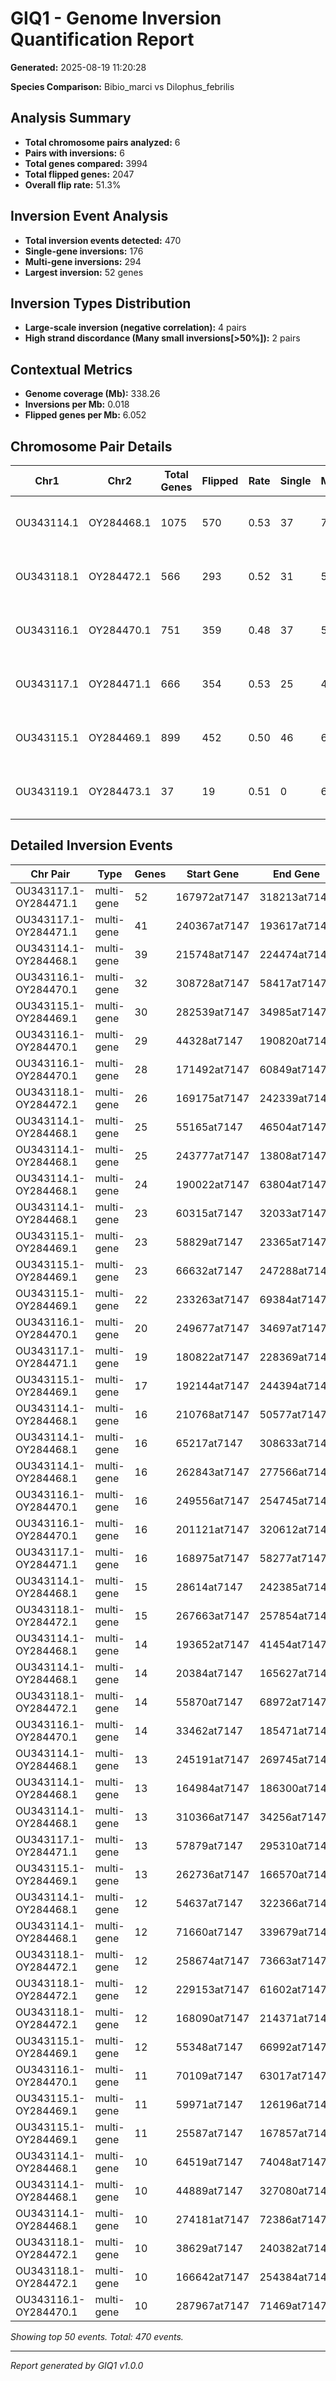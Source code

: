 # GIQ1 - Genome Inversion Quantification Report

**Generated:** 2025-08-19 11:20:28

**Species Comparison:** Bibio_marci vs Dilophus_febrilis

## Analysis Summary

- **Total chromosome pairs analyzed:** 6
- **Pairs with inversions:** 6
- **Total genes compared:** 3994
- **Total flipped genes:** 2047
- **Overall flip rate:** 51.3%

## Inversion Event Analysis

- **Total inversion events detected:** 470
- **Single-gene inversions:** 176
- **Multi-gene inversions:** 294
- **Largest inversion:** 52 genes

## Inversion Types Distribution

- **Large-scale inversion (negative correlation):** 4 pairs
- **High strand discordance (Many small inversions[>50%]):** 2 pairs

## Contextual Metrics

- **Genome coverage (Mb):** 338.26
- **Inversions per Mb:** 0.018
- **Flipped genes per Mb:** 6.052

## Chromosome Pair Details

| Chr1 | Chr2 | Total Genes | Flipped | Rate | Single | Multi | Largest | Type |
|------|------|-------------|---------|------|--------|-------|---------|------|
| OU343114.1 | OY284468.1 | 1075 | 570 | 0.53 | 37 | 72 | 39 | Large-scale inversion (negative correlation) |
| OU343118.1 | OY284472.1 | 566 | 293 | 0.52 | 31 | 51 | 26 | High strand discordance (Many small inversions[>50%]) |
| OU343116.1 | OY284470.1 | 751 | 359 | 0.48 | 37 | 51 | 32 | Large-scale inversion (negative correlation) |
| OU343117.1 | OY284471.1 | 666 | 354 | 0.53 | 25 | 48 | 52 | High strand discordance (Many small inversions[>50%]) |
| OU343115.1 | OY284469.1 | 899 | 452 | 0.50 | 46 | 66 | 30 | Large-scale inversion (negative correlation) |
| OU343119.1 | OY284473.1 | 37 | 19 | 0.51 | 0 | 6 | 5 | Large-scale inversion (negative correlation) |

## Detailed Inversion Events

| Chr Pair | Type | Genes | Start Gene | End Gene | Span (bp) |
|----------|------|-------|------------|----------|----------|
| OU343117.1-OY284471.1 | multi-gene | 52 | 167972at7147 | 318213at7147 | 8,688,123 |
| OU343117.1-OY284471.1 | multi-gene | 41 | 240367at7147 | 193617at7147 | 1,246,705 |
| OU343114.1-OY284468.1 | multi-gene | 39 | 215748at7147 | 224474at7147 | 4,658,577 |
| OU343116.1-OY284470.1 | multi-gene | 32 | 308728at7147 | 58417at7147 | 1,515,351 |
| OU343115.1-OY284469.1 | multi-gene | 30 | 282539at7147 | 34985at7147 | 3,423,204 |
| OU343116.1-OY284470.1 | multi-gene | 29 | 44328at7147 | 190820at7147 | 984,434 |
| OU343116.1-OY284470.1 | multi-gene | 28 | 171492at7147 | 60849at7147 | 2,452,548 |
| OU343118.1-OY284472.1 | multi-gene | 26 | 169175at7147 | 242339at7147 | 398,228 |
| OU343114.1-OY284468.1 | multi-gene | 25 | 55165at7147 | 46504at7147 | 1,684,175 |
| OU343114.1-OY284468.1 | multi-gene | 25 | 243777at7147 | 13808at7147 | 3,147,144 |
| OU343114.1-OY284468.1 | multi-gene | 24 | 190022at7147 | 63804at7147 | 1,436,480 |
| OU343114.1-OY284468.1 | multi-gene | 23 | 60315at7147 | 32033at7147 | 2,906,666 |
| OU343115.1-OY284469.1 | multi-gene | 23 | 58829at7147 | 23365at7147 | 1,108,344 |
| OU343115.1-OY284469.1 | multi-gene | 23 | 66632at7147 | 247288at7147 | 553,644 |
| OU343115.1-OY284469.1 | multi-gene | 22 | 233263at7147 | 69384at7147 | 1,480,061 |
| OU343116.1-OY284470.1 | multi-gene | 20 | 249677at7147 | 34697at7147 | 1,296,930 |
| OU343117.1-OY284471.1 | multi-gene | 19 | 180822at7147 | 228369at7147 | 1,610,246 |
| OU343115.1-OY284469.1 | multi-gene | 17 | 192144at7147 | 244394at7147 | 1,544,455 |
| OU343114.1-OY284468.1 | multi-gene | 16 | 210768at7147 | 50577at7147 | 1,350,300 |
| OU343114.1-OY284468.1 | multi-gene | 16 | 65217at7147 | 308633at7147 | 930,440 |
| OU343114.1-OY284468.1 | multi-gene | 16 | 262843at7147 | 277566at7147 | 738,289 |
| OU343116.1-OY284470.1 | multi-gene | 16 | 249556at7147 | 254745at7147 | 3,007,184 |
| OU343116.1-OY284470.1 | multi-gene | 16 | 201121at7147 | 320612at7147 | 336,202 |
| OU343117.1-OY284471.1 | multi-gene | 16 | 168975at7147 | 58277at7147 | 685,992 |
| OU343114.1-OY284468.1 | multi-gene | 15 | 28614at7147 | 242385at7147 | 586,561 |
| OU343118.1-OY284472.1 | multi-gene | 15 | 267663at7147 | 257854at7147 | 878,640 |
| OU343114.1-OY284468.1 | multi-gene | 14 | 193652at7147 | 41454at7147 | 1,238,955 |
| OU343114.1-OY284468.1 | multi-gene | 14 | 20384at7147 | 165627at7147 | 957,755 |
| OU343118.1-OY284472.1 | multi-gene | 14 | 55870at7147 | 68972at7147 | 1,546,363 |
| OU343116.1-OY284470.1 | multi-gene | 14 | 33462at7147 | 185471at7147 | 402,359 |
| OU343114.1-OY284468.1 | multi-gene | 13 | 245191at7147 | 269745at7147 | 855,071 |
| OU343114.1-OY284468.1 | multi-gene | 13 | 164984at7147 | 186300at7147 | 1,200,477 |
| OU343114.1-OY284468.1 | multi-gene | 13 | 310366at7147 | 34256at7147 | 724,480 |
| OU343117.1-OY284471.1 | multi-gene | 13 | 57879at7147 | 295310at7147 | 561,099 |
| OU343115.1-OY284469.1 | multi-gene | 13 | 262736at7147 | 166570at7147 | 319,099 |
| OU343114.1-OY284468.1 | multi-gene | 12 | 54637at7147 | 322366at7147 | 899,774 |
| OU343114.1-OY284468.1 | multi-gene | 12 | 71660at7147 | 339679at7147 | 200,876 |
| OU343118.1-OY284472.1 | multi-gene | 12 | 258674at7147 | 73663at7147 | 431,742 |
| OU343118.1-OY284472.1 | multi-gene | 12 | 229153at7147 | 61602at7147 | 717,160 |
| OU343118.1-OY284472.1 | multi-gene | 12 | 168090at7147 | 214371at7147 | 567,560 |
| OU343115.1-OY284469.1 | multi-gene | 12 | 55348at7147 | 66992at7147 | 1,466,275 |
| OU343116.1-OY284470.1 | multi-gene | 11 | 70109at7147 | 63017at7147 | 347,057 |
| OU343115.1-OY284469.1 | multi-gene | 11 | 59971at7147 | 126196at7147 | 218,761 |
| OU343115.1-OY284469.1 | multi-gene | 11 | 25587at7147 | 167857at7147 | 852,209 |
| OU343114.1-OY284468.1 | multi-gene | 10 | 64519at7147 | 74048at7147 | 1,022,524 |
| OU343114.1-OY284468.1 | multi-gene | 10 | 44889at7147 | 327080at7147 | 607,647 |
| OU343114.1-OY284468.1 | multi-gene | 10 | 274181at7147 | 72386at7147 | 650,351 |
| OU343118.1-OY284472.1 | multi-gene | 10 | 38629at7147 | 240382at7147 | 1,315,699 |
| OU343118.1-OY284472.1 | multi-gene | 10 | 166642at7147 | 254384at7147 | 631,909 |
| OU343116.1-OY284470.1 | multi-gene | 10 | 287967at7147 | 71469at7147 | 713,261 |

*Showing top 50 events. Total: 470 events.*

---
*Report generated by GIQ1 v1.0.0*
